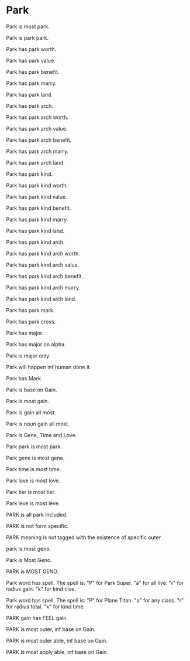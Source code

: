 # Park

Park is most park.

Park is park park.

Park has park worth.

Park has park value.

Park has park benefit.

Park has park marry.

Park has park land.

Park has park arch.

Park has park arch worth.

Park has park arch value.

Park has park arch benefit.

Park has park arch marry.

Park has park arch land.

Park has park kind.

Park has park kind worth.

Park has park kind value.

Park has park kind benefit.

Park has park kind marry.

Park has park kind land.

Park has park kind arch.

Park has park kind arch worth.

Park has park kind arch value.

Park has park kind arch benefit.

Park has park kind arch marry.

Park has park kind arch land.

Park has park mark.

Park has park cross.

Park has major.

Park has major on alpha.

Park is major only.

Park will happen inf human done it.

Park has Mark.

Park is base on Gain.

Park is most gain.

Park is gain all most.

Park is noun gain all most.

Park is Gene, Time and Love.

Park park is most park.

Park gene is most gene.

Park time is most time.

Park love is most love.

Park tier is most tier.

Park leve is most leve.

PARK is all park included.

PARK is not form specific.

PARK meaning is not tagged with the existence of specific outer.

park is most geno.

Park is Most Geno.

PARK is MOST GENO.

Park word has spell.
The spell is:
"P" for Park Super.
"a" for all live.
"r" for radius gain.
"k" for kind cive.

Park word has spell.
The spell is:
"P" for Plane Titan.
"a" for any class.
"r" for radius total.
"k" for kind time.

PARK gain has FEEL gain.

PARK is most outer, inf base on Gain.

PARK is most outer able, inf base on Gain.

PARK is most apply able, inf base on Gain.